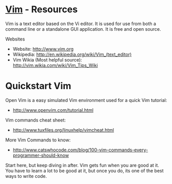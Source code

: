 [Vim](http://www.vim.org/) - Resources
==================================================

Vim is a text editor based on the Vi editor. It is used for use from both a command line or a standalone GUI application. It is free and open source.

Websites

- Website: http://www.vim.org
- Wikipedia: http://en.wikipedia.org/wiki/Vim_(text_editor)
- Vim Wikia (Most helpful source): http://vim.wikia.com/wiki/Vim_Tips_Wiki

Quickstart Vim
==================================================

Open Vim is a easy simulated Vim environment used for a quick Vim tutorial:

- http://www.openvim.com/tutorial.html

Vim commands cheat sheet:

- http://www.tuxfiles.org/linuxhelp/vimcheat.html

More Vim Commands to know: 

- http://www.catswhocode.com/blog/100-vim-commands-every-programmer-should-know

Start here, but keep diving in after. Vim gets fun when you are good at it. You have to learn a lot to be good at it, but once you do, its one of the best ways to write code.